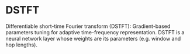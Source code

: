 # DSTFT
Differentiable short-time Fourier transform (DSTFT): Gradient-based parameters tuning for adaptive time-frequency representation.
DSTFT is a neural network layer whose weights are its parameters (e.g. window and hop lengths).
